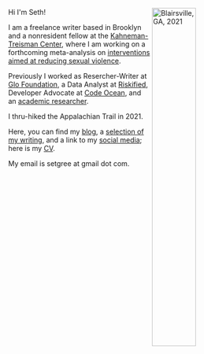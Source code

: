 Hi I'm Seth!  <img align="right" src="/./_index_files/homepage-photos/YHITW-face.JPG" alt="Blairsville, GA, 2021" width="42%" height="42%"/>

I am a freelance writer based in Brooklyn and a nonresident fellow at the [Kahneman-Treisman Center](https://behavioralpolicy.princeton.edu/), where I am working on a forthcoming meta-analysis on [interventions aimed at reducing sexual violence](https://osf.io/w9hqs/). 

Previously I worked as Resercher-Writer at [Glo Foundation](https://www.glodollar.org/), a Data Analyst at [Riskified](https://www.riskified.com/), Developer Advocate at [Code Ocean](https://codeocean.com/), and an [academic researcher](https://scholar.google.com/citations?user=66CRLeoAAAAJ&hl=en). 

I thru-hiked the Appalachian Trail in 2021. 

Here, you can find my [blog](/blog), a [selection of my writing](/projects), and a link to my [social media](/other-selves); here is my [CV](https://www.dropbox.com/s/g14078i3nh7q0yp/Seth_Green_CV.pdf?dl=0).

My email is setgree at gmail dot com.

